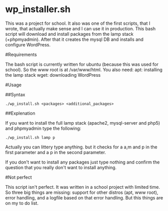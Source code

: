# wp_installer.sh
This was a project for school. It also was one of the first scripts, that I wrote, that actually make sense and I can use it in production. This bash script will download and install packages from the lamp stack (+phpmyadmin). After that it creates the mysql DB and installs and configure  WordPress.

#Requirements

The bash script is currently written for ubuntu (because this was used for school). So the www root is at /var/www/html.
You also need:
  apt:  installing the lamp stack
  wget: downloading WordPress

#Usage

##Syntax
```
./wp_install.sh <packages> <additional_packages>
```
##Explenation

If you want to install the full lamp stack (apache2, mysql-server and php5) and phpmyadmin type the following:
```
./wp_install.sh lamp p
```
Actually you can littery type anything. but it checks for a a,m and p in the first parameter and a p in the second parameter.

If you don't want to install any packages just type nothing and confirm the question that you really don't want to install anything.

#Not perfect

This script isn't perfect. It was written in a school project with limited time. So three big things are missing: support for other distros (apt, www root), error handling, and a logfile based on that error handling. But this things are on my to do list.
